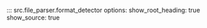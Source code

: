 ::: src.file_parser.format_detector
    options:
      show_root_heading: true
      show_source: true